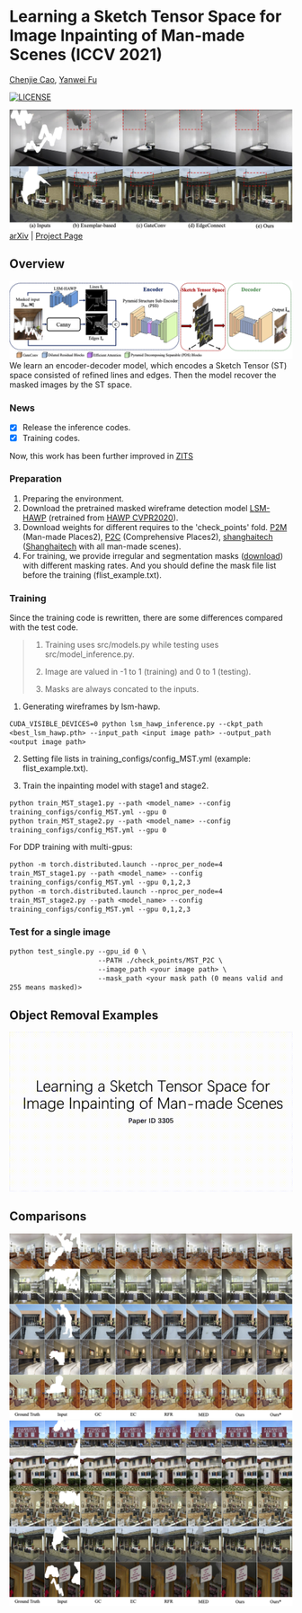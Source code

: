 # Learning a Sketch Tensor Space for Image Inpainting of Man-made Scenes (ICCV 2021)

[Chenjie Cao](https://github.com/ewrfcas),
[Yanwei Fu](http://yanweifu.github.io/)

[![LICENSE](https://img.shields.io/github/license/ewrfcas/MST_inpainting)](https://github.com/ewrfcas/MST_inpainting/blob/main/LICENSE)

![teaser](assets/teaser_new.png)
[arXiv](https://arxiv.org/abs/2103.15087) | [Project Page](https://ewrfcas.github.io/MST_inpainting/)


## Overview
![teaser](assets/overview_new1.png)
We learn an encoder-decoder model, which encodes a Sketch Tensor (ST) space consisted of refined lines and edges. 
Then the model recover the masked images by the ST space. 

### News
- [x] Release the inference codes.
- [x] Training codes.

Now, this work has been further improved in [ZITS](https://github.com/DQiaole/ZITS_inpainting)

[comment]: <> (- [ ] Release the GUI codes.)

### Preparation
1. Preparing the environment. 
2. Download the pretrained masked wireframe detection model [LSM-HAWP](https://drive.google.com/drive/folders/1yg4Nc20D34sON0Ni_IOezjJCFHXKGWUW?usp=sharing) (retrained from [HAWP CVPR2020](https://github.com/cherubicXN/hawp)).
3. Download weights for different requires to the 'check_points' fold. 
   [P2M](https://drive.google.com/drive/folders/1uQAzfYvRIAE-aSpYRJbJo-2vBiwit0TK?usp=sharing) (Man-made Places2), 
   [P2C](https://drive.google.com/drive/folders/1td0SNBdSdzMdj4Ei_GnMmglFYOgwUcM0?usp=sharing) (Comprehensive Places2), 
   [shanghaitech](https://drive.google.com/drive/folders/1VsHSRGBpGWjTP-LLZPrtW-DQan3FRnEl?usp=sharing) ([Shanghaitech](https://github.com/huangkuns/wireframe) with all man-made scenes).
4. For training, we provide irregular and segmentation masks ([download](https://drive.google.com/drive/folders/1eU6VaTWGdgCXXWueCXilt6oxHdONgUgf?usp=sharing)) with different masking rates. And you should define the mask file list before the training (flist_example.txt).  

### Training

Since the training code is rewritten, there are some differences compared with the test code.

> 1. Training uses src/models.py while testing uses src/model_inference.py.
> 
> 2. Image are valued in -1 to 1 (training) and 0 to 1 (testing).
> 
> 3. Masks are always concated to the inputs.

1. Generating wireframes by lsm-hawp.
```
CUDA_VISIBLE_DEVICES=0 python lsm_hawp_inference.py --ckpt_path <best_lsm_hawp.pth> --input_path <input image path> --output_path <output image path>
```

2. Setting file lists in training_configs/config_MST.yml (example: flist_example.txt).

3. Train the inpainting model with stage1 and stage2.
```
python train_MST_stage1.py --path <model_name> --config training_configs/config_MST.yml --gpu 0
python train_MST_stage2.py --path <model_name> --config training_configs/config_MST.yml --gpu 0
```
For DDP training with multi-gpus:
```
python -m torch.distributed.launch --nproc_per_node=4 train_MST_stage1.py --path <model_name> --config training_configs/config_MST.yml --gpu 0,1,2,3
python -m torch.distributed.launch --nproc_per_node=4 train_MST_stage2.py --path <model_name> --config training_configs/config_MST.yml --gpu 0,1,2,3
```

### Test for a single image
```
python test_single.py --gpu_id 0 \
                      --PATH ./check_points/MST_P2C \
                      --image_path <your image path> \
                      --mask_path <your mask path (0 means valid and 255 means masked)>
```

## Object Removal Examples
![Object removal video](assets/video.gif)

## Comparisons
![ST](assets/shanghaitech_comparisons.png)
![Places2](assets/places2_comparisons.png)